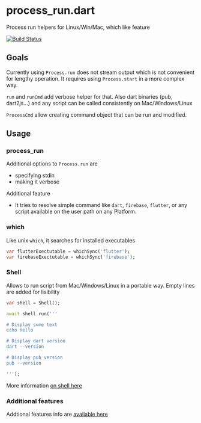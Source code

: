 # process_run.dart

Process run helpers for Linux/Win/Mac, which like feature

[![Build Status](https://travis-ci.org/tekartik/process_run.dart.svg?branch=master)](https://travis-ci.org/tekartik/process_run.dart)

## Goals

Currently using `Process.run` does not stream output which is not convenient for lengthy
operation. It requires using `Process.start` in a more complex way.

`run` and `runCmd` add verbose helper for that. Also dart binaries (pub, dart2js...) and any
script can be called consistently on Mac/Windows/Linux

`ProcessCmd` allow creating command object that can be run and modified.

## Usage

### process_run

Additional options to `Process.run` are
* specifying stdin
* making it verbose

Additional feature
* It tries to resolve simple command like `dart`, `firebase`, `flutter`, or any script available on the user path
  on any Platform.


### which

Like unix `which`, it searches for installed executables

```dart
var flutterExectutable = whichSync('flutter');
var firebaseExectutable = whichSync('firebase');

```

### Shell


Allows to run script from Mac/Windows/Linux in a portable way. Empty lines are added for lisibility

```dart
var shell = Shell();

await shell.run('''

# Display some text
echo Hello

# Display dart version
dart --version

# Display pub version
pub --version

''');
```

More information [on shell here](https://github.com/tekartik/process_run/blob/master/doc/shell.md)

### Additional features

Addtional features info are [available here](https://github.com/tekartik/process_run/blob/master/doc/more.md)

